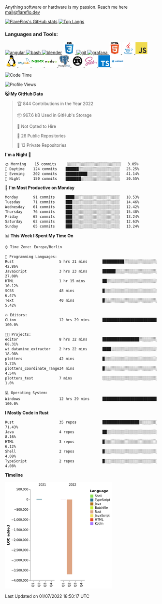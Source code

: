 Anything software or hardware is my passion.
Reach me here <a href="mailto:github@flareflo.dev">mail@flareflo.dev</a>

[![FlareFlos's GitHub stats](https://github-readme-stats.vercel.app/api?username=FlareFlo&show_icons=true&theme=github_dark)](https://github.com/FlareFlo/github-readme-stats)
[![Top Langs](https://github-readme-stats.vercel.app/api/top-langs/?username=FlareFlo&langs_count=10&layout=compact&theme=github_dark)](https://github.com/FlareFlo/github-readme-stats)

<h3 align="left">Languages and Tools:</h3>
<div align="left"> 
    <a href="https://angular.io" target="_blank" rel="noreferrer"><img src="https://angular.io/assets/images/logos/angular/angular.svg" alt="angular" width="40" height="40"/> </a> 
    <a href="https://www.gnu.org/software/bash/" target="_blank" rel="noreferrer"> <img src="https://www.vectorlogo.zone/logos/gnu_bash/gnu_bash-icon.svg" alt="bash" width="40" height="40"/> </a> 
    <a href="https://www.blender.org/" target="_blank" rel="noreferrer"> <img src="https://download.blender.org/branding/community/blender_community_badge_white.svg" alt="blender" width="40" height="40"/></a> 
    <a href="https://www.w3schools.com/css/" target="_blank" rel="noreferrer"> <img src="https://raw.githubusercontent.com/devicons/devicon/master/icons/css3/css3-original-wordmark.svg" alt="css3" width="40" height="40"/> </a> 
    <a href="https://git-scm.com/" target="_blank" rel="noreferrer"> <img src="https://www.vectorlogo.zone/logos/git-scm/git-scm-icon.svg" alt="git" width="40" height="40"/> </a> 
    <a href="https://grafana.com" target="_blank" rel="noreferrer"> <img src="https://www.vectorlogo.zone/logos/grafana/grafana-icon.svg" alt="grafana" width="40" height="40"/> </a> 
    <a href="https://www.w3.org/html/" target="_blank" rel="noreferrer"> <img src="https://raw.githubusercontent.com/devicons/devicon/master/icons/html5/html5-original-wordmark.svg" alt="html5" width="40" height="40"/> </a> 
    <a href="https://www.java.com" target="_blank" rel="noreferrer"> <img src="https://raw.githubusercontent.com/devicons/devicon/master/icons/java/java-original.svg" alt="java" width="40" height="40"/> </a> 
    <a href="https://developer.mozilla.org/en-US/docs/Web/JavaScript" target="_blank" rel="noreferrer"> <img src="https://raw.githubusercontent.com/devicons/devicon/master/icons/javascript/javascript-original.svg" alt="javascript" width="40" height="40"/> </a> 
    <a href="https://www.linux.org/" target="_blank" rel="noreferrer"> <img src="https://raw.githubusercontent.com/devicons/devicon/master/icons/linux/linux-original.svg" alt="linux" width="40" height="40"/> </a> 
    <a href="https://www.mysql.com/" target="_blank" rel="noreferrer"> <img src="https://raw.githubusercontent.com/devicons/devicon/master/icons/mysql/mysql-original-wordmark.svg" alt="mysql" width="40" height="40"/> </a> 
    <a href="https://www.nginx.com" target="_blank" rel="noreferrer"> <img src="https://raw.githubusercontent.com/devicons/devicon/master/icons/nginx/nginx-original.svg" alt="nginx" width="40" height="40"/> </a> 
    <a href="https://nodejs.org" target="_blank" rel="noreferrer"> <img src="https://raw.githubusercontent.com/devicons/devicon/master/icons/nodejs/nodejs-original-wordmark.svg" alt="nodejs" width="40" height="40"/> </a> 
    <a href="https://www.postgresql.org" target="_blank" rel="noreferrer"> <img src="https://raw.githubusercontent.com/devicons/devicon/master/icons/postgresql/postgresql-original-wordmark.svg" alt="postgresql" width="40" height="40"/> </a> 
    <a href="https://www.rust-lang.org" target="_blank" rel="noreferrer"> <img src="https://raw.githubusercontent.com/devicons/devicon/master/icons/rust/rust-plain.svg" alt="rust" width="40" height="40"/> </a> 
    <a href="https://sass-lang.com" target="_blank" rel="noreferrer"> <img src="https://raw.githubusercontent.com/devicons/devicon/master/icons/sass/sass-original.svg" alt="sass" width="40" height="40"/> </a> 
    <a href="https://www.typescriptlang.org/" target="_blank" rel="noreferrer"> <img src="https://raw.githubusercontent.com/devicons/devicon/master/icons/typescript/typescript-original.svg" alt="typescript" width="40" height="40"/> </a> 
    <a href="https://webpack.js.org" target="_blank" rel="noreferrer"> <img src="https://raw.githubusercontent.com/devicons/devicon/d00d0969292a6569d45b06d3f350f463a0107b0d/icons/webpack/webpack-original-wordmark.svg" alt="webpack" width="40" height="40"/> </a> 
</div>

<!--START_SECTION:waka-->
![Code Time](http://img.shields.io/badge/Code%20Time-0%20secs-blue)

![Profile Views](http://img.shields.io/badge/Profile%20Views-1-blue)

**🐱 My GitHub Data** 

> 🏆 844 Contributions in the Year 2022
 > 
> 📦 967.6 kB Used in GitHub's Storage 
 > 
> 🚫 Not Opted to Hire
 > 
> 📜 26 Public Repositories 
 > 
> 🔑 13 Private Repositories  
 > 
**I'm a Night 🦉** 

```text
🌞 Morning    15 commits     ░░░░░░░░░░░░░░░░░░░░░░░░░   3.05% 
🌆 Daytime    124 commits    ██████░░░░░░░░░░░░░░░░░░░   25.25% 
🌃 Evening    202 commits    ██████████░░░░░░░░░░░░░░░   41.14% 
🌙 Night      150 commits    ███████░░░░░░░░░░░░░░░░░░   30.55%

```
📅 **I'm Most Productive on Monday** 

```text
Monday       91 commits     ████░░░░░░░░░░░░░░░░░░░░░   18.53% 
Tuesday      71 commits     ███░░░░░░░░░░░░░░░░░░░░░░   14.46% 
Wednesday    61 commits     ███░░░░░░░░░░░░░░░░░░░░░░   12.42% 
Thursday     76 commits     ███░░░░░░░░░░░░░░░░░░░░░░   15.48% 
Friday       65 commits     ███░░░░░░░░░░░░░░░░░░░░░░   13.24% 
Saturday     62 commits     ███░░░░░░░░░░░░░░░░░░░░░░   12.63% 
Sunday       65 commits     ███░░░░░░░░░░░░░░░░░░░░░░   13.24%

```


📊 **This Week I Spent My Time On** 

```text
⌚︎ Time Zone: Europe/Berlin

💬 Programming Languages: 
Rust                     5 hrs 21 mins       ██████████░░░░░░░░░░░░░░░   42.86% 
JavaScript               3 hrs 23 mins       ██████░░░░░░░░░░░░░░░░░░░   27.08% 
HTML                     1 hr 15 mins        ██░░░░░░░░░░░░░░░░░░░░░░░   10.12% 
SCSS                     48 mins             █░░░░░░░░░░░░░░░░░░░░░░░░   6.47% 
Text                     40 mins             █░░░░░░░░░░░░░░░░░░░░░░░░   5.42%

🔥 Editors: 
CLion                    12 hrs 29 mins      █████████████████████████   100.0%

🐱‍💻 Projects: 
editor                   8 hrs 32 mins       █████████████████░░░░░░░░   68.31% 
wt_datamine_extractor    2 hrs 22 mins       ████░░░░░░░░░░░░░░░░░░░░░   18.98% 
plotters                 42 mins             █░░░░░░░░░░░░░░░░░░░░░░░░   5.73% 
plotters_coordinate_range34 mins             █░░░░░░░░░░░░░░░░░░░░░░░░   4.54% 
plotters_test            7 mins              ░░░░░░░░░░░░░░░░░░░░░░░░░   1.0%

💻 Operating System: 
Windows                  12 hrs 29 mins      █████████████████████████   100.0%

```

**I Mostly Code in Rust** 

```text
Rust                     35 repos            █████████████████░░░░░░░░   71.43% 
Java                     4 repos             ██░░░░░░░░░░░░░░░░░░░░░░░   8.16% 
HTML                     3 repos             █░░░░░░░░░░░░░░░░░░░░░░░░   6.12% 
Shell                    2 repos             █░░░░░░░░░░░░░░░░░░░░░░░░   4.08% 
TypeScript               2 repos             █░░░░░░░░░░░░░░░░░░░░░░░░   4.08%

```


**Timeline**

![Chart not found](https://raw.githubusercontent.com/FlareFlo/FlareFlo/main/charts/bar_graph.png) 


 Last Updated on 01/07/2022 18:50:17 UTC
<!--END_SECTION:waka-->
